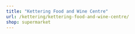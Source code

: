 ```yaml
---
title: "Kettering Food and Wine Centre"
url: /kettering/kettering-food-and-wine-centre/
shop: supermarket
---
```


